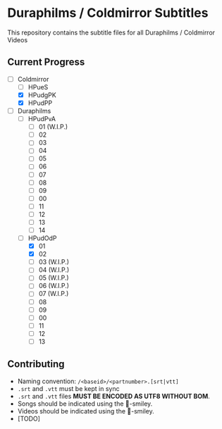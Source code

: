 # Duraphilms / Coldmirror Subtitles
This repository contains the subtitle files for all Duraphilms / Coldmirror Videos

## Current Progress
 - [ ] Coldmirror
    - [ ] HPueS
    - [x] HPudgPK
    - [x] HPudPP
 - [ ] Duraphilms
    - [ ] HPudPvA
        - [ ] 01 (W.I.P.)
        - [ ] 02
        - [ ] 03
        - [ ] 04
        - [ ] 05
        - [ ] 06
        - [ ] 07
        - [ ] 08
        - [ ] 09
        - [ ] 00
        - [ ] 11
        - [ ] 12
        - [ ] 13
        - [ ] 14
    - [ ] HPudOdP
        - [x] 01
        - [x] 02
        - [ ] 03 (W.I.P.)
        - [ ] 04 (W.I.P.)
        - [ ] 05 (W.I.P.)
        - [ ] 06 (W.I.P.)
        - [ ] 07 (W.I.P.)
        - [ ] 08
        - [ ] 09
        - [ ] 00
        - [ ] 11
        - [ ] 12
        - [ ] 13

## Contributing
 - Naming convention: `/<baseid>/<partnumber>.[srt|vtt]`
 - `.srt` and `.vtt` must be kept in sync
 - `.srt` and `.vtt` files **MUST BE ENCODED AS UTF8 WITHOUT BOM**.
 - Songs should be indicated using the 🎵-smiley.
 - Videos should be indicated using the 🎥-smiley.
 - [TODO]
